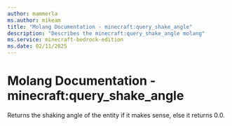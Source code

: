 ```yaml
---
author: mammerla
ms.author: mikeam
title: "Molang Documentation - minecraft:query_shake_angle"
description: "Describes the minecraft:query_shake_angle molang"
ms.service: minecraft-bedrock-edition
ms.date: 02/11/2025 
---
```


# Molang Documentation - minecraft:query_shake_angle

Returns the shaking angle of the entity if it makes sense, else it returns 0.0.
